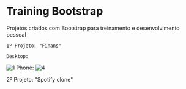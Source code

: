 # Training Bootstrap

 Projetos criados com Bootstrap para treinamento e desenvolvimento pessoal

    1º Projeto: "Finans"

    Desktop:
 ![1](https://user-images.githubusercontent.com/83739628/128583584-b3060a73-28dd-49ff-99ad-89e99aca30c0.png)
    Phone:
 ![4](https://user-images.githubusercontent.com/83739628/128583617-d72524ea-7801-44d7-bc90-6845e148c8d0.png)

2º Projeto: "Spotify clone"
    